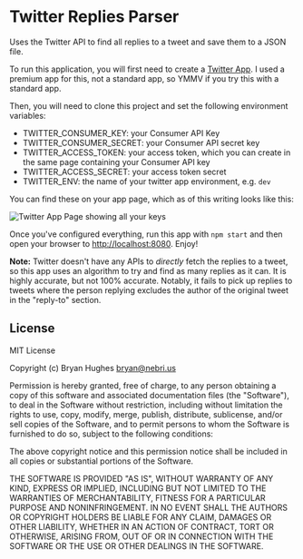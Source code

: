 # Twitter Replies Parser

Uses the Twitter API to find all replies to a tweet and save them to a JSON file.

To run this application, you will first need to create a [Twitter App](https://developer.twitter.com/). I used a premium app for this, not a standard app, so YMMV if you try this with a standard app.

Then, you will need to clone this project and set the following environment variables:

- TWITTER_CONSUMER_KEY: your Consumer API Key
- TWITTER_CONSUMER_SECRET: your Consumer API secret key
- TWITTER_ACCESS_TOKEN: your access token, which you can create in the same page containing your Consumer API key
- TWITTER_ACCESS_SECRET: your access token secret
- TWITTER_ENV: the name of your twitter app environment, e.g. `dev`

You can find these on your app page, which as of this writing looks like this:

![Twitter App Page showing all your keys](https://user-images.githubusercontent.com/1141386/53982209-2da67a80-40c9-11e9-8926-1c60eba09d6f.jpg)

Once you've configured everything, run this app with `npm start` and then open your browser to [http://localhost:8080](http://localhost:8080). Enjoy!

**Note:** Twitter doesn't have any APIs to _directly_ fetch the replies to a tweet, so this app uses an algorithm to try and find as many replies as it can. It is highly accurate, but not 100% accurate. Notably, it fails to pick up replies to tweets where the person replying excludes the author of the original tweet in the "reply-to" section.

## License

MIT License

Copyright (c) Bryan Hughes <bryan@nebri.us>

Permission is hereby granted, free of charge, to any person obtaining a copy
of this software and associated documentation files (the "Software"), to deal
in the Software without restriction, including without limitation the rights
to use, copy, modify, merge, publish, distribute, sublicense, and/or sell
copies of the Software, and to permit persons to whom the Software is
furnished to do so, subject to the following conditions:

The above copyright notice and this permission notice shall be included in all
copies or substantial portions of the Software.

THE SOFTWARE IS PROVIDED "AS IS", WITHOUT WARRANTY OF ANY KIND, EXPRESS OR
IMPLIED, INCLUDING BUT NOT LIMITED TO THE WARRANTIES OF MERCHANTABILITY,
FITNESS FOR A PARTICULAR PURPOSE AND NONINFRINGEMENT. IN NO EVENT SHALL THE
AUTHORS OR COPYRIGHT HOLDERS BE LIABLE FOR ANY CLAIM, DAMAGES OR OTHER
LIABILITY, WHETHER IN AN ACTION OF CONTRACT, TORT OR OTHERWISE, ARISING FROM,
OUT OF OR IN CONNECTION WITH THE SOFTWARE OR THE USE OR OTHER DEALINGS IN THE
SOFTWARE.

